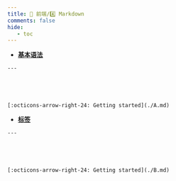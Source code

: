 ```yaml
---
title: 🎈 前端/4️⃣ Markdown
comments: false
hide:
   - toc
---
```


<div class="grid cards index-info" markdown>

-    __[基本语法](./A.md)__

	---

	

	

	[:octicons-arrow-right-24: Getting started](./A.md)

-    __[标签](./B.md)__

	---

	

	

	[:octicons-arrow-right-24: Getting started](./B.md)

</div>